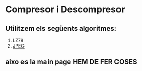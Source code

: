 # Compresor i Descompresor
## Utilitzem els següents algoritmes: 
1. LZ78
2. <a href="./classdomini_1_1algorithm_1_1JPEG.html"> JPEG </a>


## aixo es la main page HEM DE FER COSES